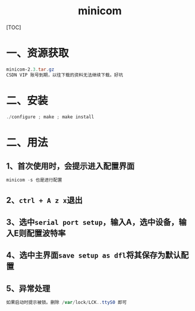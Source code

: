 # <center>minicom</center>

[TOC]

# 一、资源获取

```powershell
minicom-2.3.tar.gz
CSDN VIP 账号到期，以往下载的资料无法继续下载。好坑
```



# 二、安装

```powershell
./configure ; make ; make install
```



# 二、用法

## 1、首次使用时，会提示进入配置界面

```powershell
minicom -s 也是进行配置
```



## 2、`ctrl + A z x`退出

## 3、选中`serial port setup`，输入A，选中设备，输入E则配置波特率

## 4、选中主界面`save setup as dfl`将其保存为默认配置

## 5、异常处理

```powershell
如果启动时提示被锁。删除 /var/lock/LCK..ttyS0 即可
```





